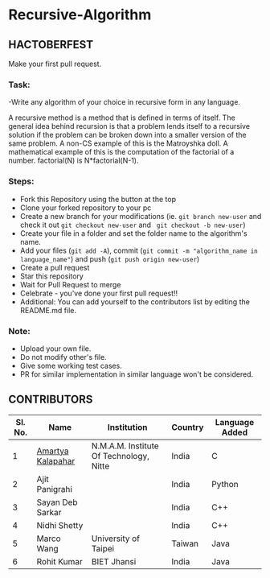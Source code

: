 # Recursive-Algorithm
## HACTOBERFEST

Make your first pull request.

### Task:
-Write any algorithm of your choice in recursive form in any language.

A recursive method is a method that is defined in terms of itself. The general idea behind recursion is that a problem lends itself to a recursive solution if the problem can be broken down into a smaller version of the same problem. A non-CS example of this is the Matroyshka doll. A mathematical example of this is the computation of the factorial of a number. factorial(N) is N*factorial(N-1).


### Steps: 
- Fork this Repository using the button at the top
- Clone your forked repository to your pc
- Create a new branch for your modifications (ie. ```git branch new-user``` and check it out ```git checkout new-user``` and ``` git checkout -b new-user```)
- Create your file in a folder and set the folder name to the algorithm's name.
- Add your files (```git add -A```), commit (```git commit -m "algorithm_name in language_name"```) and push (```git push origin new-user```)
- Create a pull request
- Star this repository
- Wait for Pull Request to merge
- Celebrate - you've done your first pull request!!
- Additional: You can add yourself to the contributors list by editing the README.md file. 


### Note:
- Upload your own file. 
- Do not modify other's file. 
- Give some working test cases. 
- PR for similar implementation in similar language won't be considered.

## CONTRIBUTORS

|Sl. No.| Name | Institution | Country | Language Added |
| ----- | ---- | ----------- | ------- | -------------- |
|1| [Amartya Kalapahar](https://github.com/amartya-k) | N.M.A.M. Institute Of Technology, Nitte | India | C |
|2| Ajit Panigrahi | | India | Python |
|3| Sayan Deb Sarkar | | India | C++ |
|4| Nidhi Shetty | | India | C++|
|5| Marco Wang | University of Taipei | Taiwan | Java |
|6| Rohit Kumar |BIET Jhansi | India | Java |
